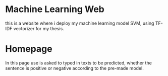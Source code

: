 # Machine Learning Web
this is a website where i deploy my machine learning model SVM, using TF-IDF vectorizer for my thesis. 

# Homepage
In this page use is asked to typed in texts to be predicted, whether the sentence is positive or negative according to the pre-made model.